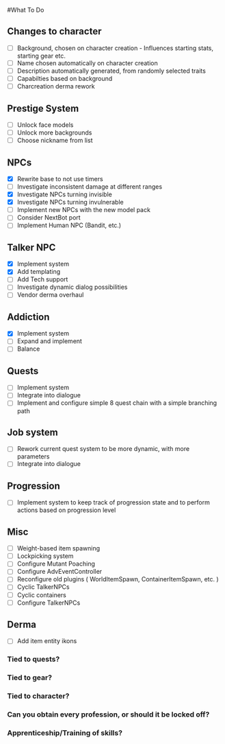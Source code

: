 #What To Do

## Changes to character
- [ ] Background, chosen on character creation - Influences starting stats, starting gear etc.
- [ ] Name chosen automatically on character creation
- [ ] Description automatically generated, from randomly selected traits
- [ ] Capabilties based on background
- [ ] Charcreation derma rework

## Prestige System
- [ ] Unlock face models
- [ ] Unlock more backgrounds
- [ ] Choose nickname from list

## NPCs
- [x] Rewrite base to not use timers
- [ ] Investigate inconsistent damage at different ranges
- [x] Investigate NPCs turning invisible
- [x] Investigate NPCs turning invulnerable
- [ ] Implement new NPCs with the new model pack
- [ ] Consider NextBot port
- [ ] Implement Human NPC (Bandit, etc.)

## Talker NPC
- [x] Implement system
- [x] Add templating
- [ ] Add Tech support
- [ ] Investigate dynamic dialog possibilities
- [ ] Vendor derma overhaul

## Addiction
- [x] Implement system
- [ ] Expand and implement
- [ ] Balance

## Quests
- [ ] Implement system
- [ ] Integrate into dialogue
- [ ] Implement and configure simple 8 quest chain with a simple branching path

## Job system
- [ ] Rework current quest system to be more dynamic, with more parameters
- [ ] Integrate into dialogue

## Progression
- [ ] Implement system to keep track of progression state and to perform actions based on progression level

## Misc
- [ ] Weight-based item spawning
- [ ] Lockpicking system
- [ ] Configure Mutant Poaching
- [ ] Configure AdvEventController
- [ ] Reconfigure old plugins ( WorldItemSpawn, ContainerItemSpawn, etc. )
- [ ] Cyclic TalkerNPCs
- [ ] Cyclic containers
- [ ] Configure TalkerNPCs

## Derma
- [ ] Add item entity ikons

### Tied to quests?
### Tied to gear?
### Tied to character?
### Can you obtain every profession, or should it be locked off?
### Apprenticeship/Training of skills? 

